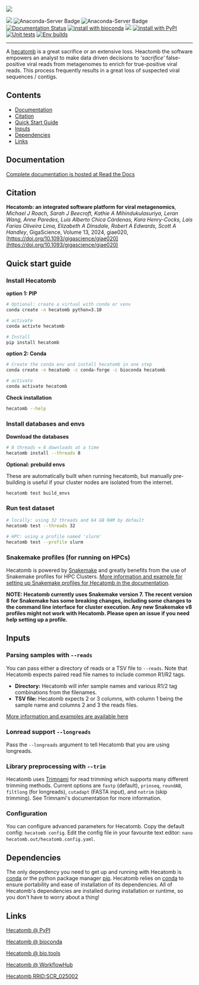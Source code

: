 ![](hecatombLogo.png)

[![](https://img.shields.io/static/v1?label=CLI&message=Snaketool&color=blueviolet)](https://github.com/beardymcjohnface/Snaketool)
![Anaconda-Server Badge](https://anaconda.org/bioconda/hecatomb/badges/license.svg)
![Anaconda-Server Badge](https://anaconda.org/bioconda/hecatomb/badges/latest_release_date.svg)
[![Documentation Status](https://readthedocs.org/projects/hecatomb/badge/?version=latest&style=flat-square)](https://hecatomb.readthedocs.io/en/latest/?badge=latest)
[![install with bioconda](https://img.shields.io/badge/Install%20with-conda-brightgreen.svg?style=flat-square)](http://bioconda.github.io/recipes/hecatomb/README.html)
![](https://img.shields.io/conda/dn/bioconda/hecatomb?label=Conda%20downloads&style=flat-square)
[![install with PyPI](https://img.shields.io/badge/Install%20with-PyPI-brightgreen.svg?style=flat-square)](https://pypi.org/project/hecatomb/)
[![Unit tests](https://github.com/shandley/hecatomb/actions/workflows/unit-tests.yaml/badge.svg)](https://github.com/shandley/hecatomb/actions/workflows/unit-tests.yaml)
[![Env builds](https://github.com/shandley/hecatomb/actions/workflows/build-hecatomb-envs.yaml/badge.svg)](https://github.com/shandley/hecatomb/actions/workflows/build-hecatomb-envs.yaml)

---

A [hecatomb](https://en.wiktionary.org/wiki/hecatomb) is a great sacrifice or an extensive loss. 
Heactomb the software empowers an analyst to make data driven decisions to *'sacrifice'* false-positive viral reads from 
metagenomes to enrich for true-positive viral reads. 
This process frequently results in a great loss of suspected viral sequences / contigs.

## Contents

- [Documentation](#documentation)
- [Citation](#citation)
- [Quick Start Guide](#quick-start-guide)
- [Inputs](#inputs)
- [Dependencies](#dependencies)
- [Links](#links)

## Documentation

[Complete documentation is hosted at Read the Docs](https://hecatomb.readthedocs.io)

## Citation

__Hecatomb: an integrated software platform for viral metagenomics__,
_Michael J Roach, Sarah J Beecroft, Kathie A Mihindukulasuriya, Leran Wang, Anne Paredes, Luis Alberto Chica Cárdenas, Kara Henry-Cocks, Lais Farias Oliveira Lima, Elizabeth A Dinsdale, Robert A Edwards, Scott A Handley_,
GigaScience, Volume 13, 2024, giae020, [https://doi.org/10.1093/gigascience/giae020](https://doi.org/10.1093/gigascience/giae020)

## Quick start guide

### Install Hecatomb

__option 1: PIP__

```bash
# Optional: create a virtual with conda or venv
conda create -n hecatomb python=3.10

# activate
conda activte hecatomb

# Install
pip install hecatomb
```

__option 2: Conda__

```bash
# Create the conda env and install hecatomb in one step
conda create -n hecatomb -c conda-forge -c bioconda hecatomb

# activate
conda activate hecatomb
```

__Check installation__

```bash
hecatomb --help
```

### Install databases and envs

__Download the databases__

```bash
# 8 threads = 8 downloads at a time
hecatomb install --threads 8
```

__Optional: prebuild envs__

These are automatically built when running hecatomb, but manually pre-building is useful if your cluster nodes are isolated from the internet.

```shell
hecatomb test build_envs
```

### Run test dataset

```bash
# locally: using 32 threads and 64 GB RAM by default
hecatomb test --threads 32

# HPC: using a profile named 'slurm'
hecatomb test --profile slurm
```

### Snakemake profiles (for running on HPCs)

Hecatomb is powered by [Snakemake](https://snakemake.readthedocs.io/en/stable/#) and greatly benefits from the use of 
Snakemake profiles for HPC Clusters.
[More information and example for setting up Snakemake profiles for Hecatomb in the documentation](https://hecatomb.readthedocs.io/en/latest/profiles/).

__NOTE: Hecatomb currently uses Snakemake version 7. 
The recent version 8 for Snakemake has some breaking changes, including some changes to the command line interface for cluster execution.
Any new Snakemake v8 profiles might not work with Hecatomb.
Please open an issue if you need help setting up a profile.__

## Inputs

### Parsing samples with `--reads`

You can pass either a directory of reads or a TSV file to `--reads`. 
Note that Hecatomb expects paired read file names to include common R1/R2 tags. 
 - __Directory:__ Hecatomb will infer sample names and various R1/2 tag combinations from the filenames.
 - __TSV file:__ Hecatomb expects 2 or 3 columns, with column 1 being the sample name and columns 2 and 3 the reads files.

[More information and examples are available here](https://gist.github.com/beardymcjohnface/bb161ba04ae1042299f48a4849e917c8#file-readme-md)

### Lonread support `--longreads`

Pass the `--longreads` argument to tell Hecatomb that you are using longreads.

### Library preprocessing with `--trim`

Hecatomb uses [Trimnami](https://github.com/beardymcjohnface/Trimnami) for read trimming which supports many different
trimming methods. Current options are `fastp` (default), `prinseq`, `roundAB`, `filtlong` (for longreads), 
`cutadapt` (FASTA input), and `notrim` (skip trimming). See Trimnami's documentation for more information.

### Configuration

You can configure advanced parameters for Hecatomb.
Copy the default config: `hecatomb config`.
Edit the config file in your favourite text editor: `nano hecatomb.out/hecatomb.config.yaml`.

## Dependencies

The only dependency you need to get up and running with Hecatomb is [conda](https://docs.conda.io/en/latest/) or 
the python package manager [pip](https://pypi.org/project/pip/).
Hecatomb relies on [conda](https://docs.conda.io/en/latest/) to ensure portability and ease of installation of its dependencies.
All of Hecatomb's dependencies are installed during installation or runtime, so you don't have to worry about a thing!

## Links

[Hecatomb @ PyPI](https://pypi.org/project/hecatomb/)

[Hecatomb @ bioconda](https://bioconda.github.io/recipes/hecatomb/README.html)

[Hecatomb @ bio.tools](https://bio.tools/hecatomb)

[Hecatomb @ WorkflowHub](https://workflowhub.eu/workflows/235)

[Hecatomb RRID:SCR_025002](https://scicrunch.org/resources/data/record/nlx_144509-1/SCR_025002/resolver)

